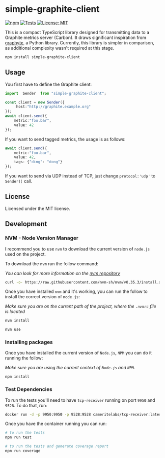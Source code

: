 # simple-graphite-client

[![npm](https://img.shields.io/node/v/v18.18.1)](https://www.npmjs.com/package/simple-graphite-client)
[![Tests](https://github.com/jcanabarro/simple-graphite-client/actions/workflows/test.yml/badge.svg)](https://github.com/jcanabarro/simple-graphite-client/actions/workflows/test.yml)
[![License: MIT](https://img.shields.io/github/license/jcanabarro/simple-graphite-client)](https://github.com/jcanabarro/simple-graphite-client/blob/main/LICENSE)

This is a compact TypeScript library designed for transmitting data to a Graphite metrics server (Carbon).
It draws significant inspiration from [graphyte](https://github.com/benhoyt/graphyte), a Python library.
Currently, this library is simpler in comparison, as additional complexity wasn't required at this stage.

```bash
npm install simple-graphite-client
```

## Usage

You first have to define the Graphite client:

```ts
import  Sender  from "simple-graphite-client";

const client = new Sender({
     host:"http://graphite.example.org"
});
await client.send({
    metric:"foo.bar",
    value: 42
});
```

If you want to send tagged metrics, the usage is as follows:

```ts
await client.send({
    metric:"foo.bar",
    value: 42,
    tags: {"ding": "dong"}
});
```

If you want to send via UDP instead of TCP, just change `protocol:'udp'` to `Sender()` call.

## License

Licensed under the MIT license.

## Development

### NVM - Node Version Manager

I recommend you to use `nvm` to download the current version of `node.js` used on the project.

To download the `nvm` run the follow command:

_You can look for more information on the [nvm repository](https://github.com/nvm-sh/nvm)_

```bash
curl -o- https://raw.githubusercontent.com/nvm-sh/nvm/v0.35.3/install.sh | bash
```

Once you have installed `nvm` and it's working, you can run the follow to install the correct version of `node.js`:

_Make sure you are on the current path of the project, where the `.nvmrc` file is located_

```bash
nvm install
```

```bash
nvm use
```

### Installing packages

Once you have installed the current version of `Node.js`, `NPM` you can do it running the follow:

_Make sure you are using the current context of `Node.js` and `NPM`._

```bash
npm install
```

### Test Dependencies

To run the tests you'll need to have `tcp-receiver` running on port `9950` and `9528`.
To do that, run:

```bash
docker run -d -p 9950:9950 -p 9528:9528 cameritelabs/tcp-receiver:latest
```

Once you have the container running you can run:

```bash
# to run the tests
npm run test

# to run the tests and generate coverage report
npm run coverage
```
